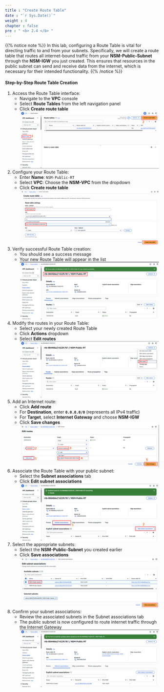 ```yaml
---
title : "Create Route Table"
date : "`r Sys.Date()`"
weight : 4
chapter : false
pre : " <b> 2.4 </b> "
---
```


{{% notice note %}}
In this lab, configuring a Route Table is vital for directing traffic to and from your subnets. Specifically, we will create a route table that routes all internet-bound traffic from your **NSM-Public-Subnet** through the **NSM-IGW** you just created. This ensures that resources in the public subnet can send and receive data from the internet, which is necessary for their intended functionality.
{{% /notice %}}

#### Step-by-Step Route Table Creation
1. Access the Route Table interface:
    - Navigate to the **VPC** console
    - Select **Route Tables** from the left navigation panel
    - Click **Create route table**
    ![image.png](image.png)
2. Configure your Route Table:
    - Enter **Name**: `NSM-Public-RT`
    - Select **VPC**: Choose the **NSM-VPC** from the dropdown
    - Click **Create route table**    
    ![image.png](image%201.png)    
3. Verify successful Route Table creation:
    - You should see a success message
    - Your new Route Table will appear in the list    
    ![image.png](image%202.png)    
4. Modify the routes in your Route Table:
    - Select your newly created Route Table
    - Click **Actions** dropdown
    - Select **Edit routes**    
    ![image.png](image%203.png)    
5. Add an Internet route:
    - Click **Add route**
    - For **Destination**, enter **`0.0.0.0/0`** (represents all IPv4 traffic)
    - For **Target**, select **Internet Gateway** and choose **NSM-IGW**
    - Click **Save changes**    
    ![image.png](image%204.png)    
6. Associate the Route Table with your public subnet:
    - Select the **Subnet associations** tab
    - Click **Edit subnet associations**    
    ![image.png](image%205.png)    
7. Select the appropriate subnets:
    - Select the **NSM-Public-Subnet** you created earlier
    - Click **Save associations**    
    ![image.png](image%206.png)    
8. Confirm your subnet associations:
    - Review the associated subnets in the Subnet associations tab
    - The public subnet is now configured to route internet traffic through the Internet Gateway    
    ![image.png](image%207.png)